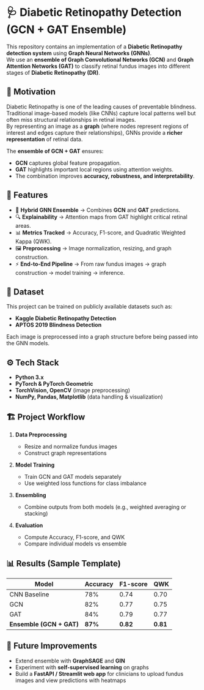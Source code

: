 # 🩺 Diabetic Retinopathy Detection (GCN + GAT Ensemble)

This repository contains an implementation of a **Diabetic Retinopathy detection system** using **Graph Neural Networks (GNNs)**.  
We use an **ensemble of Graph Convolutional Networks (GCN)** and **Graph Attention Networks (GAT)** to classify retinal fundus images into different stages of **Diabetic Retinopathy (DR)**.



## 🌟 Motivation
Diabetic Retinopathy is one of the leading causes of preventable blindness. Traditional image-based models (like CNNs) capture local patterns well but often miss structural relationships in retinal images.  
By representing an image as a **graph** (where nodes represent regions of interest and edges capture their relationships), GNNs provide a **richer representation** of retinal data.  

The **ensemble of GCN + GAT** ensures:
- **GCN** captures global feature propagation.  
- **GAT** highlights important local regions using attention weights.  
- The combination improves **accuracy, robustness, and interpretability**.  



## 🚀 Features
- 🧠 **Hybrid GNN Ensemble** → Combines **GCN** and **GAT** predictions.  
- 🔍 **Explainability** → Attention maps from GAT highlight critical retinal areas.  
- 📊 **Metrics Tracked** → Accuracy, F1-score, and Quadratic Weighted Kappa (QWK).  
- 🖼️ **Preprocessing** → Image normalization, resizing, and graph construction.  
- ⚡ **End-to-End Pipeline** → From raw fundus images → graph construction → model training → inference.  



## 📂 Dataset
This project can be trained on publicly available datasets such as:
- **Kaggle Diabetic Retinopathy Detection**  
- **APTOS 2019 Blindness Detection**  

Each image is preprocessed into a graph structure before being passed into the GNN models.



## ⚙️ Tech Stack
- **Python 3.x**  
- **PyTorch & PyTorch Geometric**  
- **TorchVision, OpenCV** (image preprocessing)  
- **NumPy, Pandas, Matplotlib** (data handling & visualization)  



## 🏗️ Project Workflow
1. **Data Preprocessing**  
   - Resize and normalize fundus images  
   - Construct graph representations  

2. **Model Training**  
   - Train GCN and GAT models separately  
   - Use weighted loss functions for class imbalance  

3. **Ensembling**  
   - Combine outputs from both models (e.g., weighted averaging or stacking)  

4. **Evaluation**  
   - Compute Accuracy, F1-score, and QWK  
   - Compare individual models vs ensemble  



## 📊 Results (Sample Template)
| Model   | Accuracy | F1-score | QWK   |
|---------|----------|----------|-------|
| CNN Baseline | 78% | 0.74 | 0.70 |
| GCN     | 82% | 0.77 | 0.75 |
| GAT     | 84% | 0.79 | 0.77 |
| **Ensemble (GCN + GAT)** | **87%** | **0.82** | **0.81** |



## 🔮 Future Improvements
- Extend ensemble with **GraphSAGE** and **GIN**  
- Experiment with **self-supervised learning** on graphs  
- Build a **FastAPI / Streamlit web app** for clinicians to upload fundus images and view predictions with heatmaps  

